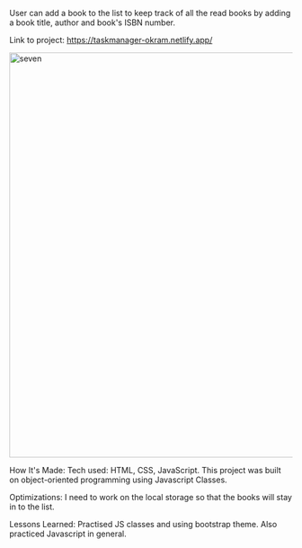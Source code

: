 

User can add a book to the list to keep track of all the read books by adding a book title, author and book's ISBN number.

Link to project: https://taskmanager-okram.netlify.app/

<img width="720" alt="seven" src="https://user-images.githubusercontent.com/57318370/171021002-da0d1fc9-9150-4a4b-90de-1e0387b6d413.png">

How It's Made: 
Tech used: HTML, CSS, JavaScript. 
This project was built on object-oriented programming using Javascript Classes. 


Optimizations:
I need to work on the local storage so that the books will stay in to the list.


Lessons Learned: 
Practised JS classes and using bootstrap theme. Also practiced Javascript in general.
